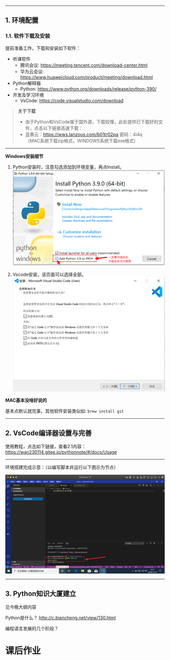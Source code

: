 
---
## 1. 环境配置



### 1.1. 软件下载及安装

提前准备工作，下载和安装如下软件：
- 听课软件
  - 腾讯会议: https://meeting.tencent.com/download-center.html
  - 华为云会议: https://www.huaweicloud.com/product/meeting/download.html
- Python解释器
  - Python: https://www.python.org/downloads/release/python-390/
- 开发及学习环境
  - VsCode: https://code.visualstudio.com/download

> **关于下载**
> 
> - 由于Python和VsCode属于国外源，下载较慢，此处提供已下载好的文件，点击以下链接高速下载：  
> - 蓝奏云：https://wws.lanzous.com/b01tr02pa 密码：4i4q  
>  （MAC系统下载zip格式，WINDOWS系统下载exe格式）

---

**Windows安装细节**

1. Python安装时，注意勾选添加到环境变量，再点Install。  
![图 2](images/Lesson01_2020-11-28_22-42-01.png)  

2. Vscode安装，该页面可以选择全部。  
![图 3](images/Lesson01_2020-11-28_22-55-20.png)  

**MAC基本没啥好说的**

基本点默认就完事，其他软件安装类似如: `brew install git`


---
## 2. VsCode编译器设置与完善

使用教程，点击如下链接，查看2.1内容：  
https://wan230114.gitee.io/pythonnote/#/docs/Usage


---
环境搭建完成示意：（以编写脚本并运行以下图示为节点）

![图 1](images/Lesson01_env.png)  


---
## 3. Python知识大厦建立

见今晚大纲内容

Python是什么？
http://c.biancheng.net/view/130.html

编程语言发展的几个阶段？


# 课后作业

